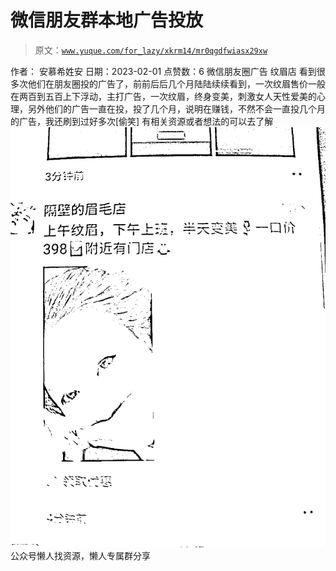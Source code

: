 # 微信朋友群本地广告投放

> 原文：[`www.yuque.com/for_lazy/xkrm14/mr0qgdfwiasx29xw`](https://www.yuque.com/for_lazy/xkrm14/mr0qgdfwiasx29xw)

<ne-p id="u11d8c186" data-lake-id="u11d8c186"><ne-text id="uf21aa40b">作者： 安慕希姓安</ne-text></ne-p> <ne-p id="u5a6be557" data-lake-id="u5a6be557"><ne-text id="ua9b02ee3">日期：2023-02-01</ne-text></ne-p> <ne-p id="uda106ceb" data-lake-id="uda106ceb"><ne-text id="u3b703a19">点赞数：</ne-text><ne-text id="uc7947456" ne-bold="true">6</ne-text></ne-p> <ne-hole id="ud22ebd92" data-lake-id="ud22ebd92"><ne-card data-card-name="hr" data-card-type="block" id="GePDD" data-event-boundary="card"><ne-p id="u1f71b8e7" data-lake-id="u1f71b8e7"><ne-text id="u0c09430c">微信朋友圈广告 纹眉店</ne-text> <ne-text id="u0f376153">看到很多次他们在朋友圈投的广告了，前前后后几个月陆陆续续看到，一次纹眉售价一般在两百到五百上下浮动，主打广告，一次纹眉，终身变美，刺激女人天性爱美的心理，另外他们的广告一直在投，投了几个月，说明在赚钱，不然不会一直投几个月的广告，我还刷到过好多次[偷笑]</ne-text> <ne-text id="u2da853c5">有相关资源或者想法的可以去了解</ne-text></ne-p> <ne-p id="u911809f9" data-lake-id="u911809f9"><ne-card data-card-name="image" data-card-type="inline" id="Mn2YT" data-event-boundary="card">![](img/4bb77ee729e5d4aa23e6967376378994.png)</ne-card></ne-p> <ne-hole id="ub0152c10" data-lake-id="ub0152c10"><ne-card data-card-name="hr" data-card-type="block" id="GIAdp" data-event-boundary="card"><ne-p id="u5b6a0b10" data-lake-id="u5b6a0b10"><ne-text id="u58044297">公众号懒人找资源，懒人专属群分享</ne-text></ne-p></ne-card></ne-hole></ne-card></ne-hole>